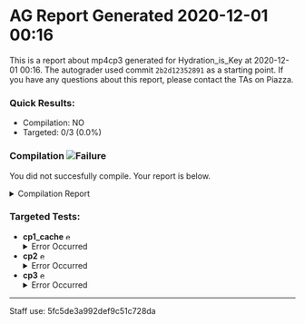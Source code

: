 # AG Report Generated 2020-12-01 00:16
This is a report about mp4cp3 generated for Hydration_is_Key at 2020-12-01 00:16. The autograder used commit ``2b2d12352891`` as a starting point. If you have any questions about this report, please contact the TAs on Piazza.
### Quick Results:
 - Compilation: NO
 - Targeted: 0/3 (0.0%)
### Compilation ![Failure][failure]
You did not succesfully compile. Your report is below.
<details>
<summary>Compilation Report</summary>

```
Info: *******************************************************************
Info: Running Quartus Prime Analysis & Synthesis
    Info: Version 18.1.0 Build 625 09/12/2018 SJ Standard Edition
    Info: Copyright (C) 2018  Intel Corporation. All rights reserved.
    Info: Your use of Intel Corporation's design tools, logic functions 
    Info: and other software and tools, and its AMPP partner logic 
    Info: functions, and any output files from any of the foregoing 
    Info: (including device programming or simulation files), and any 
    Info: associated documentation or information are expressly subject 
    Info: to the terms and conditions of the Intel Program License 
    Info: Subscription Agreement, the Intel Quartus Prime License Agreement,
    Info: the Intel FPGA IP License Agreement, or other applicable license
    Info: agreement, including, without limitation, that your use is for
    Info: the sole purpose of programming logic devices manufactured by
    Info: Intel and sold by Intel or its authorized distributors.  Please
    Info: refer to the applicable agreement for further details.
    Info: Processing started: Tue Dec  1 06:16:35 2020
Info: Command: quartus_map mp4 -c mp4
Warning (18236): Number of processors has not been specified which may cause overloading on shared machines.  Set the global assignment NUM_PARALLEL_PROCESSORS in your QSF to an appropriate value for best performance.
Info (20029): Only one processor detected - disabling parallel compilation
Info (12021): Found 1 design units, including 1 entities, in source file hdl/cache/arbiter.sv
    Info (12023): Found entity 1: arbiter File: /job/student/hdl/cache/arbiter.sv Line: 1
Info (12021): Found 1 design units, including 1 entities, in source file hdl/cache/line_adapter.sv
    Info (12023): Found entity 1: line_adapter File: /job/student/hdl/cache/line_adapter.sv Line: 1
Info (12021): Found 1 design units, including 0 entities, in source file hdl/rv32i_types.sv
    Info (12022): Found design unit 1: rv32i_types (SystemVerilog) File: /job/student/hdl/rv32i_types.sv Line: 3
Info (12021): Found 5 design units, including 0 entities, in source file hdl/rv32i_mux_types.sv
    Info (12022): Found design unit 1: pcmux (SystemVerilog) File: /job/student/hdl/rv32i_mux_types.sv Line: 3
    Info (12022): Found design unit 2: marmux (SystemVerilog) File: /job/student/hdl/rv32i_mux_types.sv Line: 11
    Info (12022): Found design unit 3: cmpmux (SystemVerilog) File: /job/student/hdl/rv32i_mux_types.sv Line: 18
    Info (12022): Found design unit 4: alumux (SystemVerilog) File: /job/student/hdl/rv32i_mux_types.sv Line: 25
    Info (12022): Found design unit 5: regfilemux (SystemVerilog) File: /job/student/hdl/rv32i_mux_types.sv Line: 41
Info (12021): Found 1 design units, including 1 entities, in source file hdl/mp4.sv
    Info (12023): Found entity 1: mp4 File: /job/student/hdl/mp4.sv Line: 3
Info (12021): Found 1 design units, including 1 entities, in source file hdl/pipeline/WB.sv
    Info (12023): Found entity 1: WB File: /job/student/hdl/pipeline/WB.sv Line: 5
Info (12021): Found 1 design units, including 1 entities, in source file hdl/pipeline/sreg_MEM_WB.sv
    Info (12023): Found entity 1: sreg_MEM_WB File: /job/student/hdl/pipeline/sreg_MEM_WB.sv Line: 3
Info (12021): Found 1 design units, including 1 entities, in source file hdl/pipeline/sreg_IF_ID.sv
    Info (12023): Found entity 1: sreg_IF_ID File: /job/student/hdl/pipeline/sreg_IF_ID.sv Line: 1
Info (12021): Found 1 design units, including 1 entities, in source file hdl/pipeline/sreg_ID_EX.sv
    Info (12023): Found entity 1: sreg_ID_EX File: /job/student/hdl/pipeline/sreg_ID_EX.sv Line: 3
Info (12021): Found 1 design units, including 1 entities, in source file hdl/pipeline/sreg_EX_MEM.sv
    Info (12023): Found entity 1: sreg_EX_MEM File: /job/student/hdl/pipeline/sreg_EX_MEM.sv Line: 3
Info (12021): Found 1 design units, including 1 entities, in source file hdl/pipeline/MEM.sv
    Info (12023): Found entity 1: MEM File: /job/student/hdl/pipeline/MEM.sv Line: 3
Info (12021): Found 1 design units, including 1 entities, in source file hdl/pipeline/IF.sv
    Info (12023): Found entity 1: IF File: /job/student/hdl/pipeline/IF.sv Line: 5
Info (12021): Found 1 design units, including 1 entities, in source file hdl/pipeline/ID.sv
    Info (12023): Found entity 1: ID File: /job/student/hdl/pipeline/ID.sv Line: 3
Info (12021): Found 1 design units, including 1 entities, in source file hdl/pipeline/hazard_detection.sv
    Info (12023): Found entity 1: hazard_detection File: /job/student/hdl/pipeline/hazard_detection.sv Line: 5
Info (12021): Found 1 design units, including 1 entities, in source file hdl/pipeline/EX.sv
    Info (12023): Found entity 1: EX File: /job/student/hdl/pipeline/EX.sv Line: 5
Info (12021): Found 1 design units, including 1 entities, in source file hdl/pipeline/control_rom.sv
    Info (12023): Found entity 1: control_rom File: /job/student/hdl/pipeline/control_rom.sv Line: 3
Info (12021): Found 1 design units, including 1 entities, in source file hdl/cpu/register.sv
    Info (12023): Found entity 1: register File: /job/student/hdl/cpu/register.sv Line: 3
Info (12021): Found 1 design units, including 1 entities, in source file hdl/cpu/regfile.sv
    Info (12023): Found entity 1: regfile File: /job/student/hdl/cpu/regfile.sv Line: 3
Info (12021): Found 1 design units, including 1 entities, in source file hdl/cpu/pc_reg.sv
    Info (12023): Found entity 1: pc_register File: /job/student/hdl/cpu/pc_reg.sv Line: 3
Info (12021): Found 1 design units, including 1 entities, in source file hdl/cpu/cpu_datapath.sv
    Info (12023): Found entity 1: cpu_datapath File: /job/student/hdl/cpu/cpu_datapath.sv Line: 5
Info (12021): Found 1 design units, including 1 entities, in source file hdl/cpu/cmp.sv
    Info (12023): Found entity 1: cmp File: /job/student/hdl/cpu/cmp.sv Line: 3
Info (12021): Found 1 design units, including 1 entities, in source file hdl/cpu/alu.sv
    Info (12023): Found entity 1: alu File: /job/student/hdl/cpu/alu.sv Line: 5
Info (12021): Found 1 design units, including 1 entities, in source file hdl/cache/data_array.sv
    Info (12023): Found entity 1: data_array File: /job/student/hdl/cache/data_array.sv Line: 1
Info (12021): Found 1 design units, including 1 entities, in source file hdl/cache/cache_datapath.sv
    Info (12023): Found entity 1: cache_datapath File: /job/student/hdl/cache/cache_datapath.sv Line: 1
Info (12021): Found 1 design units, including 1 entities, in source file hdl/cache/cache_control.sv
    Info (12023): Found entity 1: cache_control File: /job/student/hdl/cache/cache_control.sv Line: 1
Info (12021): Found 1 design units, including 1 entities, in source file hdl/cache/cache.sv
    Info (12023): Found entity 1: cache File: /job/student/hdl/cache/cache.sv Line: 1
Info (12021): Found 1 design units, including 1 entities, in source file hdl/cache/array.sv
    Info (12023): Found entity 1: array File: /job/student/hdl/cache/array.sv Line: 1
Warning (10236): Verilog HDL Implicit Net warning at mp4.sv(71): created implicit net for "i_mem_write" File: /job/student/hdl/mp4.sv Line: 71
Warning (10236): Verilog HDL Implicit Net warning at sreg_IF_ID.sv(33): created implicit net for "addr_out" File: /job/student/hdl/pipeline/sreg_IF_ID.sv Line: 33
Warning (10236): Verilog HDL Implicit Net warning at ID.sv(24): created implicit net for "load_regfile_h" File: /job/student/hdl/pipeline/ID.sv Line: 24
Error (10932): SystemVerilog error at mp4.sv(136): can't resolve implicit port connection(s) to instance "cacheline_adaptor" without a module declaration or an extern equivalent File: /job/student/hdl/mp4.sv Line: 136
Error: Quartus Prime Analysis & Synthesis was unsuccessful. 1 error, 4 warnings
    Error: Peak virtual memory: 995 megabytes
    Error: Processing ended: Tue Dec  1 06:16:52 2020
    Error: Elapsed time: 00:00:17
    Error: Total CPU time (on all processors): 00:00:16

```

</details>


### Targeted Tests: 
<ul>
<li> <b>cp1_cache</b> <img src="https://upload.wikimedia.org/wikipedia/en/thumb/7/74/Ambox_warning_yellow.svg/40px-Ambox_warning_yellow.svg.png" alt="error" width="13" height="13" ></img><details>
<summary>Error Occurred</summary>

```
An error occured when running this test.
If your code did not successfully compile, that is likely the reason.
If your code did compile, then please reach out to a TA on Piazza
```

</details>
</li>
<li> <b>cp2</b> <img src="https://upload.wikimedia.org/wikipedia/en/thumb/7/74/Ambox_warning_yellow.svg/40px-Ambox_warning_yellow.svg.png" alt="error" width="13" height="13" ></img><details>
<summary>Error Occurred</summary>

```
An error occured when running this test.
If your code did not successfully compile, that is likely the reason.
If your code did compile, then please reach out to a TA on Piazza
```

</details>
</li>
<li> <b>cp3</b> <img src="https://upload.wikimedia.org/wikipedia/en/thumb/7/74/Ambox_warning_yellow.svg/40px-Ambox_warning_yellow.svg.png" alt="error" width="13" height="13" ></img><details>
<summary>Error Occurred</summary>

```
An error occured when running this test.
If your code did not successfully compile, that is likely the reason.
If your code did compile, then please reach out to a TA on Piazza
```

</details>
</li>
</ul>

---
Staff use: 5fc5de3a992def9c51c728da

[success]: https://upload.wikimedia.org/wikipedia/commons/thumb/0/03/Green_check.svg/13px-Green_check.svg.png 
[failure]: https://upload.wikimedia.org/wikipedia/en/thumb/b/ba/Red_x.svg/13px-Red_x.svg.png 
